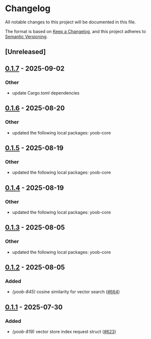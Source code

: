 # Changelog

All notable changes to this project will be documented in this file.

The format is based on [Keep a Changelog](https://keepachangelog.com/en/1.0.0/),
and this project adheres to [Semantic Versioning](https://semver.org/spec/v2.0.0.html).

## [Unreleased]

## [0.1.7](https://github.com/caojin0321/yoob/compare/yoob-s3vectors-v0.1.6...yoob-s3vectors-v0.1.7) - 2025-09-02

### Other

- update Cargo.toml dependencies

## [0.1.6](https://github.com/caojin0321/yoob/compare/yoob-s3vectors-v0.1.5...yoob-s3vectors-v0.1.6) - 2025-08-20

### Other

- updated the following local packages: yoob-core

## [0.1.5](https://github.com/caojin0321/yoob/compare/yoob-s3vectors-v0.1.4...yoob-s3vectors-v0.1.5) - 2025-08-19

### Other

- updated the following local packages: yoob-core

## [0.1.4](https://github.com/caojin0321/yoob/compare/yoob-s3vectors-v0.1.3...yoob-s3vectors-v0.1.4) - 2025-08-19

### Other

- updated the following local packages: yoob-core

## [0.1.3](https://github.com/caojin0321/yoob/compare/yoob-s3vectors-v0.1.2...yoob-s3vectors-v0.1.3) - 2025-08-05

### Other

- updated the following local packages: yoob-core

## [0.1.2](https://github.com/caojin0321/yoob/compare/yoob-s3vectors-v0.1.1...yoob-s3vectors-v0.1.2) - 2025-08-05

### Added

- *(yoob-845)* cosine similarity for vector search ([#664](https://github.com/caojin0321/yoob/pull/664))

## [0.1.1](https://github.com/caojin0321/yoob/compare/yoob-s3vectors-v0.1.0...yoob-s3vectors-v0.1.1) - 2025-07-30

### Added

- *(yoob-819)* vector store index request struct ([#623](https://github.com/caojin0321/yoob/pull/623))
